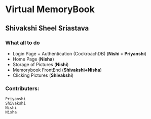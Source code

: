 # Virtual MemoryBook
## Shivakshi Sheel Sriastava
### What all to do
* Login Page + Authentication (CockroachDB) (**Nishi + Priyanshi**)
* Home Page (**Nisha**)
* Storage of Pictures (**Nishi**)
* Memorybook FrontEnd (**Shivakshi+Nisha**)
* Clicking Pictures (**Shivakshi**)

### Contributers:
    Priyanshi 
    Shivakshi
    Nishi
    Nisha